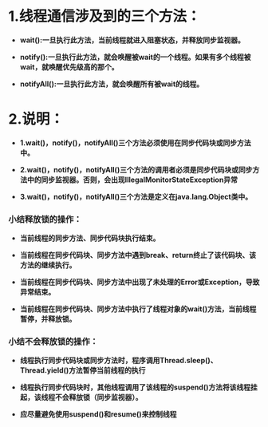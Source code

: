 # 1.线程通信涉及到的三个方法：
* **wait():一旦执行此方法，当前线程就进入阻塞状态，并释放同步监视器。**


* **notify():一旦执行此方法，就会唤醒被wait的一个线程。如果有多个线程被wait，就唤醒优先级高的那个。**


* **notifyAll():一旦执行此方法，就会唤醒所有被wait的线程。**

# 2.说明：
* **1.wait()，notify()，notifyAll()三个方法必须使用在同步代码块或同步方法中。**


* **2.wait()，notify()，notifyAll()三个方法的调用者必须是同步代码块或同步方法中的同步监视器。否则，会出现IllegalMonitorStateException异常**


* **3.wait()，notify()，notifyAll()三个方法是定义在java.lang.Object类中。**



### 小结释放锁的操作：

* **当前线程的同步方法、同步代码块执行结束。**

* **当前线程在同步代码块、同步方法中遇到break、return终止了该代码块、该方法的继续执行。**

* **当前线程在同步代码块、同步方法中出现了未处理的Error或Exception，导致异常结束。**


* **当前线程在同步代码块、同步方法中执行了线程对象的wait()方法，当前线程暂停，并释放锁。**

### 小结不会释放锁的操作：

* **线程执行同步代码块或同步方法时，程序调用Thread.sleep()、Thread.yield()方法暂停当前线程的执行**


* **线程执行同步代码块时，其他线程调用了该线程的suspend()方法将该线程挂起，该线程不会释放锁（同步监视器）。**


* **应尽量避免使用suspend()和resume()来控制线程**

